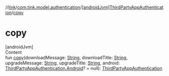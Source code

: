 //[link](../../index.md)/[com.tink.model.authentication](../index.md)/[[androidJvm]ThirdPartyAppAuthentication](index.md)/[copy](copy.md)



# copy  
[androidJvm]  
Content  
fun [copy](copy.md)(downloadMessage: [String](https://kotlinlang.org/api/latest/jvm/stdlib/kotlin/-string/index.html), downloadTitle: [String](https://kotlinlang.org/api/latest/jvm/stdlib/kotlin/-string/index.html), upgradeMessage: [String](https://kotlinlang.org/api/latest/jvm/stdlib/kotlin/-string/index.html), upgradeTitle: [String](https://kotlinlang.org/api/latest/jvm/stdlib/kotlin/-string/index.html), android: [ThirdPartyAppAuthentication.Android](-android/index.md)? = null): [ThirdPartyAppAuthentication](index.md)  




